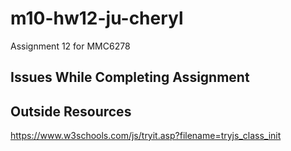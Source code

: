 # m10-hw12-ju-cheryl
Assignment 12 for MMC6278


## Issues While Completing Assignment

## Outside Resources
https://www.w3schools.com/js/tryit.asp?filename=tryjs_class_init
